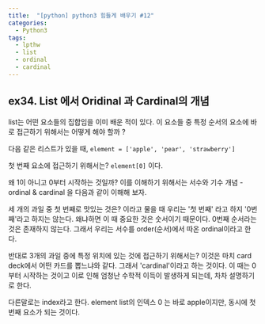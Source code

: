 ```yaml
---
title:  "[python] python3 힘들게 배우기 #12"
categories:
  - Python3
tags:
  - lpthw
  - list
  - ordinal
  - cardinal
---
```


## ex34. List 에서 Oridinal 과 Cardinal의 개념 

list는 어떤 요소들의 집합임을 이미 배운 적이 있다. 이 요소들 중 특정 순서의 요소에 바로 접근하기 위해서는 어떻게 해야 할까 ? 

다음 같은 리스트가 있을 때, 
`element = ['apple', 'pear', 'strawberry']`

첫 번째 요소에 접근하기 위해서는?
`element[0]` 이다. 

왜 1이 아니고 0부터 시작하는 것일까? 이를 이해하기 위해서는 서수와 기수 개념 - ordinal & cardinal 을 다음과 같이 이해해 보자. 

세 개의 과일 중 첫 번째로 맛있는 것은? 이라고 물을 때 우리는 '첫 번째' 라고 하지 '0번째'라고 하지는 않는다. 왜냐하면 이 때 중요한 것은 숫서이기 때문이다. 0번째 순서라는 것은 존재하지 않는다. 그래서 우리는 서수를 order(순서)에서 따온 ordinal이라고 한다. 

반대로 3개의 과일 중에 특정 위치에 있는 것에 접근하기 위해서는? 이것은 마치 card deck에서 어떤 카드를 뽑느냐와 같다. 그래서 'cardinal'이라고 하는 것이다. 이 때는 0부터 시작하는 것이고 이로 인해 엄청난 수학적 이득이 발생하게 되는데, 차차 설명하기로 한다. 

다른말로는 index라고 한다. element list의 인덱스 0 는 바로 apple이지만, 동시에 첫 번째 요소가 되는 것이다. 












